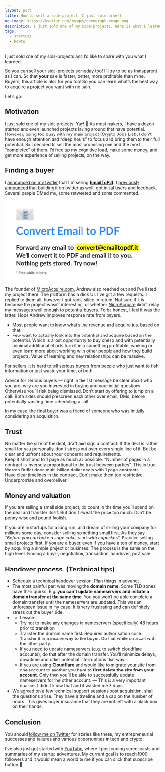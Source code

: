 ```yaml
---
layout: post
title: How to sell a side project [I just sold mine!]
og-image: https://ksaitor.com/images/opengraph-image.png
description: I just sold one of my side-projects. Here is what I learned →
tags:
  - startups
  - howto
---
```


I just sold one of my side-projects and I’d like to share with you what I learned.

So you can sell your side-projects someday too! I’ll try to be as transparent as I can. So that **your** sale is faster,
better, more profitable than mine. Buyers, this article is also for you too! So you can learn what’s the best way to
acquire a project you want with no pain.

Let’s go:

## Motivation

I just sold one of my side projects! Yay! 🍾 As most makers, I have a dozen started and even launched projects laying
around that have potential. However, being too busy with my main project
([Crypto Jobs List](https://cryptojobslist.com)), I don’t have enough attention and “deep hours” to focus and bring them
to their full potential. So I decided to sell the most promising one and the most “completed” of them. I’d free up my
cognitive load, make some money, and get more experience of selling projects, on the way.

## Finding a buyer

I [announced on my twitter](https://twitter.com/ksaitor/status/1247868963326799874) that I'm selling
**[EmailToPdf](https://emailtopdf.it).** I
[previously announced](https://twitter.com/ksaitor/status/1130747316053299200) that building it on twitter as well, got
initial users and feedback. Several people DMed me, some retweeted and some commented.

![emailtopdf.it](/images/opengraph-image.png)

The founder of [MicroAcquire.com](https://microacquire.com/), Andrew also reached out and I’ve listed my project there.
The platform has a slick UI. I’ve got a few requests. I replied to them all, however I got radio silice in return. Not
sure if it is because the project wasn’t interesting, or whether [MicroAcquire](https://microacquire.com/) didn’t relay
my messages well enough to potential buyers. To be honest, I feel it was the latter. Hope Andrew improves response rate
from buyers.

- Most people want to know what’s the revenue and acquire just based on that.
- Few want to actually look into the potential and acquire based on the potential. Which is a lost opportunity to buy
  cheap and with potentially minimal additional efforts turn it into something profitable, working or even learn more
  about working with other people and how they build projects. Value of learning and new relationships can be massive.

For sellers, it is hard to tell serious buyers from people who just want to fish information or just waste your time, or
both.

Advice for serious buyers — right in the 1st message be clear about who you are, why are you interested in buying and
your initial questions. Otherwise you’ll risk being dismissed. Don’t start by offering to jump on a call. Both sides
should prescreen each other over email, DMs, before potentially wasting time scheduling a call.

In my case, the final buyer was a friend of someone who was initially considering an acquisition.

## Trust

No matter the size of the deal, draft and sign a contract. If the deal is rather small for you personally, don't stress
out over every single line of it. But be clear and upfront about your concerns and requirements.\
Keep it short and to 1 page as much as possible. “Number of pages in a contract is inversely proportional to the trust between
parties”. This is true. Warren Buffet does multi-billion dollar deals with 1 page contracts.\
Have clear timelines in the contract. Don't make them too restrictive. Underpromise and overdeliver.

## Money and valuation

If you are selling a small side project, do count in the time you’ll spend on the deal and transfer itself. But don't
sweat the price too much. Don’t be penny wise and pound foolish.

If you are in startups for a long run, and dream of selling your company for millions some day, consider selling
something small first. As they say “_Before you can bake a huge cake, start with cupcakes_”. Practice selling small
projects first. If you are a buyer, even if you have a ton of money, start by acquiring a simple project or business.
The process is the same on the high level. Finding a buyer, negotiation, transaction, handover, post sale.

## Handover process. (Technical tips)

- Schedule a technical handover session. Plan things in advance.
- The most painful part was moving the **domain name**. Some TLD zones have their quirks. E.g. **you can’t update
  nameservers and initiate a domain transfer at the same time**. You you won’t be able complete a domain transfer until
  the nameservers are updated. This was an unforeseen issue in my case. It is very frustrating and can definitely stress
  out the buyer side.
- - Lesson:
  - Try not to make any changes to nameservers (specifically) 48 hours prior to transition.
  - Transfer the domain name first. Requires authorisation code. Transfer it in a secure way to the buyer. Do that while
    on a call with the other party.
  - If you need to update nameservers (e.g. to switch cloudflare accounts), do that after the domain transfer. You’ll
    minimize delays, downtime and other potential interruptions that way.
  - If you are using **Cloudflare** and would like to migrate your site from one account to another you have to **first
    delete the site from your account**. Only then you’ll be able to successfully update nameservers for the other
    account. — This is a very important nuance. I didn’t know that and it wasted me 3 days.
- We agreed on a few technical support sessions post acquisition, shall the questions arise. They have a timeline and a
  cap on the number of hours. This gives buyer insurance that they are not left with a black box on their hands.

## Conclusion

You should [follow me on Twitter](https://twitter.com/ksaitor) for stories like these, my entrepreneurial successes and
failures and various opportunities in tech and crypto.

I’ve also just got started with [YouTube](https://www.youtube.com/channel/UCPr3svxWJzJuog9R_-tKOUw), where I post coding
screencasts and summaries of my startup adventures. My current goal is to reach 1000 followers and it would mean a world
to me if you can click that subscribe button 🙏
